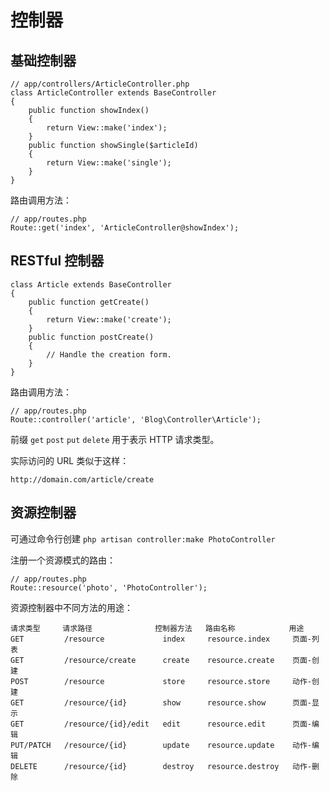 # 控制器

## 基础控制器

    // app/controllers/ArticleController.php
    class ArticleController extends BaseController
    {
        public function showIndex()
        {
            return View::make('index');
        }
        public function showSingle($articleId)
        {
            return View::make('single');
        }
    }

路由调用方法：

    // app/routes.php
    Route::get('index', 'ArticleController@showIndex');

## RESTful 控制器

    class Article extends BaseController
    {
        public function getCreate()
        {
            return View::make('create');
        }
        public function postCreate()
        {
            // Handle the creation form.
        }
    }

路由调用方法：

    // app/routes.php
    Route::controller('article', 'Blog\Controller\Article');

前缀 `get` `post` `put` `delete` 用于表示 HTTP 请求类型。

实际访问的 URL 类似于这样：

    http://domain.com/article/create

## 资源控制器

可通过命令行创建 `php artisan controller:make PhotoController`

注册一个资源模式的路由：

    // app/routes.php
    Route::resource('photo', 'PhotoController');

资源控制器中不同方法的用途：

    请求类型     请求路径              控制器方法   路由名称            用途
    GET         /resource             index     resource.index     页面-列表
    GET         /resource/create      create    resource.create    页面-创建
    POST        /resource             store     resource.store     动作-创建
    GET         /resource/{id}        show      resource.show      页面-显示
    GET         /resource/{id}/edit   edit      resource.edit      页面-编辑
    PUT/PATCH   /resource/{id}        update    resource.update    动作-编辑
    DELETE      /resource/{id}        destroy   resource.destroy   动作-删除
